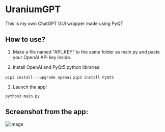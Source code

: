 # UraniumGPT
This is my own ChatGPT GUI wrapper made using PyQT

## How to use?

1. Make a file named "API_KEY" to the same folder as main.py and paste your OpenAI API key inside. 

2. Install OpenAI and PyQt5 python libraries:

`pip3 install --upgrade openai`
`pip3 install PyQt5`

3. Launch the app!

`python3 main.py`

## Screenshot from the app:

![image](https://github.com/rantalaofficial/UraniumGPT/assets/33716618/a5674ba3-50fc-4bde-8671-378d72ebf756)


